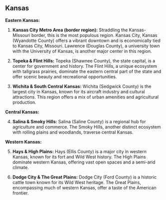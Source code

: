## Kansas

**Eastern Kansas:**

1. **Kansas City Metro Area (border region):** Straddling the Kansas-Missouri border, this is the most populous region. Kansas City, Kansas (Wyandotte County) offers a vibrant downtown and is economically tied to Kansas City, Missouri. Lawrence (Douglas County), a university town with the University of Kansas, is another major center in this region.

2. **Topeka & Flint Hills:** Topeka (Shawnee County), the state capital, is a center for government and history. The Flint Hills, a unique ecosystem with tallgrass prairies, dominate the eastern central part of the state and offer scenic beauty and recreational opportunities.

3. **Wichita & South Central Kansas:** Wichita (Sedgwick County) is the largest city in Kansas, known for its aircraft industry and cultural attractions. This region offers a mix of urban amenities and agricultural production.

**Central Kansas:**

4. **Salina & Smoky Hills:** Salina (Saline County) is a regional hub for agriculture and commerce. The Smoky Hills, another distinct ecosystem with rolling plains and woodlands, traverse central Kansas.

**Western Kansas:**

5. **Hays & High Plains:** Hays (Ellis County) is a major city in western Kansas, known for its fort and Wild West history. The High Plains dominate western Kansas, offering vast open spaces and a semi-arid climate.

6. **Dodge City & The Great Plains:** Dodge City (Ford County) is a historic cattle town known for its Wild West heritage. The Great Plains, encompassing much of western Kansas, offer a taste of the American frontier.
